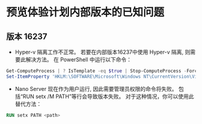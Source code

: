 # <a name="known-issues-for-insider-builds"></a>预览体验计划内部版本的已知问题

## <a name="build-16237"></a>版本 16237

- Hyper-v 隔离工作不正常。 若要在内部版本16237中使用 Hyper-v 隔离, 则需要此解决方法。 在 PowerShell 中运行以下命令：

```PowerShell
Get-ComputeProcess | ? IsTemplate -eq $true | Stop-ComputeProcess -Force
Set-ItemProperty 'HKLM:\SOFTWARE\Microsoft\Windows NT\CurrentVersion\Virtualization\Containers\' -Name TemplateVmCount -Type dword -Value 0 -Force
```

- Nano Server 现在作为用户运行, 因此需要管理员权限的命令将失败。 包括“RUN setx /M PATH”等行会导致版本失败。 对于这种情况，你可以使用此替代方法：

```dockerfile
RUN setx PATH <path>
```
